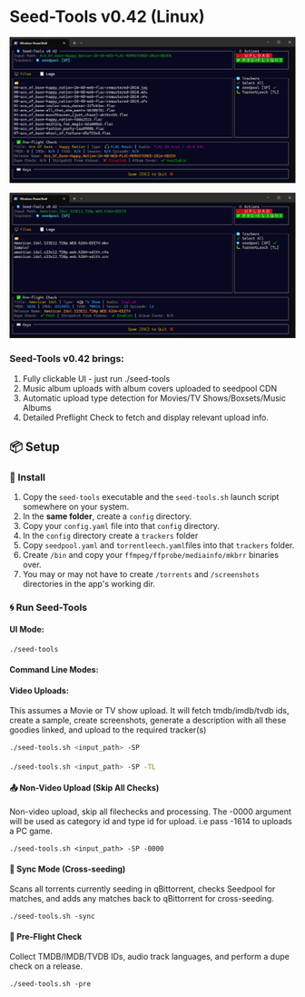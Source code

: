 # Seed-Tools v0.42 (Linux)

![Screenshot](images/seed-toolsv0.42.png)

![Screenshot](images/seed-toolsv0.42b.png)

### Seed-Tools v0.42 brings:

1. Fully clickable UI - just run ./seed-tools
1. Music album uploads with album covers uploaded to seedpool CDN
1. Automatic upload type detection for Movies/TV Shows/Boxsets/Music Albums
1. Detailed Preflight Check to fetch and display relevant upload info.

## 📦 Setup

### 🔧 Install

1. Copy the `seed-tools` executable and the `seed-tools.sh` launch script somewhere on your system.
2. In the **same folder**, create a `config` directory.
3. Copy your `config.yaml` file into that `config` directory.
4. In the `config` directory create a `trackers` folder
5. Copy `seedpool.yaml` and `torrentleech.yaml`files into that `trackers` folder.
6. Create `/bin` and copy your `ffmpeg/ffprobe/mediainfo/mkbrr` binaries over.
7. You may or may not have to create `/torrents` and `/screenshots` directories in the app's working dir.

### 🌀 Run Seed-Tools

#### UI Mode:
```
./seed-tools
```

#### Command Line Modes:

#### Video Uploads:
This assumes a Movie or TV show upload. It will fetch tmdb/imdb/tvdb ids, create a sample, create screenshots, generate a description with all these goodies linked, and upload to the required tracker(s) 
```bash
./seed-tools.sh <input_path> -SP

./seed-tools.sh <input_path> -SP -TL
```
#### 📤 Non-Video Upload (Skip All Checks)
Non-video upload, skip all filechecks and processing. The -0000 argument will be used as category id and type id for upload. i.e pass -1614 to uploads a PC game.
```
./seed-tools.sh <input_path> -SP -0000
```

#### 🔄 Sync Mode (Cross-seeding)
Scans all torrents currently seeding in qBittorrent, checks Seedpool for matches, and adds any matches back to qBittorrent for cross-seeding.
```
./seed-tools.sh -sync
```

#### 🔄 Pre-Flight Check
Collect TMDB/IMDB/TVDB IDs, audio track languages, and perform a dupe check on a release.
```
./seed-tools.sh -pre